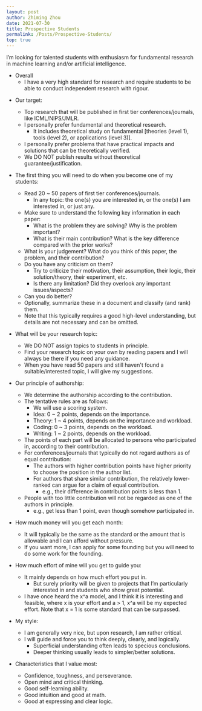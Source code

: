 ```yaml
---
layout: post
author: Zhiming Zhou
date: 2021-07-30
title: Prospective Students
permalink: /Posts/Prospective-Students/
top: true
---
```


I’m looking for talented students with enthusiasm for fundamental research in machine learning and/or artificial intelligence.

- Overall
	- I have a very high standard for research and require students to be able to conduct independent research with rigour.

<!--  -->
- Our target:

	- Top research that will be published in first tier conferences/journals, like ICML/NIPS/JMLR.
	- I personally prefer fundamental and theoretical research.
		- It includes theoretical study on fundamental [theories (level 1), tools (level 2), or applications (level 3)].
	- I personally prefer problems that have practical impacts and solutions that can be theoretically verified.
	- We DO NOT publish results without theoretical guarantee/justification.

<!--  -->
- The first thing you will need to do when you become one of my students:

	- Read 20 ~ 50 papers of first tier conferences/journals.
		- In any topic: the one(s) you are interested in, or the one(s) I am interested in, or just any.
	
	<!--  -->
	- Make sure to understand the following key information in each paper:
		- What is the problem they are solving? Why is the problem important?
		- What is their main contribution? What is the key difference compared with the prior works?
	- What is your judgement? What do you think of this paper, the problem, and their contribution?
	- Do you have any criticism on them?
		- Try to criticize their motivation, their assumption, their logic, their solution/theory, their experiment, etc.
		- Is there any limitation? Did they overlook any important issues/aspects?
	- Can you do better?
	
	<!--  -->
	- Optionally, summarize these in a document and classify (and rank) them.
	
	<!--  -->
	- Note that this typically requires a good high-level understanding, but details are not necessary and can be omitted.
	
<!--  -->
- What will be your research topic:

	- We DO NOT assign topics to students in principle.
	- Find your research topic on your own by reading papers and I will always be there if you need any guidance.
	- When you have read 50 papers and still haven't found a suitable/interested topic, I will give my suggestions.

<!--  -->
- Our principle of authorship:

	- We determine the authorship according to the contribution.
	- The tentative rules are as follows:
		- We will use a scoring system.
		- Idea: 0 ~ 2 points, depends on the importance.
		- Theory: 1 ~ 4 points, depends on the importance and workload.
		- Coding: 0 ~ 3 points, depends on the workload.
		- Writing: 1 ~ 2 points, depends on the workload.
	
	<!--  -->
	- The points of each part will be allocated to persons who participated in, according to their contribution.
	- For conferences/journals that typically do not regard authors as of equal contribution:
		- The authors with higher contribution points have higher priority to choose the position in the author list.
		- For authors that share similar contribution, the relatively lower-ranked can argue for a claim of equal contribution.
			- e.g., their difference in contribution points is less than 1.
	- People with too little contribution will not be regarded as one of the authors in principle.
		- e.g., get less than 1 point, even though somehow participated in.

<!--  -->
- How much money will you get each month:

	- It will typically be the same as the standard or the amount that is allowable and I can afford without pressure.
	- If you want more, I can apply for some founding but you will need to do some work for the founding.

<!--  -->
- How much effort of mine will you get to guide you:

	- It mainly depends on how much effort you put in.
		- But surely priority will be given to projects that I’m particularly interested in and students who show great potential.
	- I have once heard the x^a model, and I think it is interesting and feasible, where x is your effort and a > 1, x^a will be my expected effort. Note that x = 1 is some standard that can be surpassed.

<!--  -->
- My style:

	- I am generally very nice, but upon research, I am rather critical.
	- I will guide and force you to think deeply, clearly, and logically.
		- Superficial understanding often leads to specious conclusions.
		- Deeper thinking usually leads to simpler/better solutions.

<!--  -->
- Characteristics that I value most:
	
	- Confidence, toughness, and perseverance.
	- Open mind and critical thinking.
	- Good self-learning ability.
	- Good intuition and good at math.
	- Good at expressing and clear logic.
